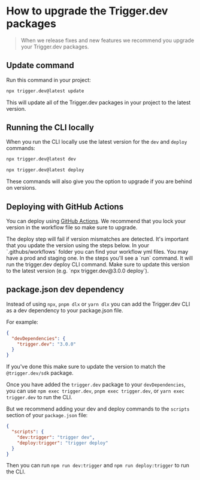 # How to upgrade the Trigger.dev packages

> When we release fixes and new features we recommend you upgrade your Trigger.dev packages.

## Update command

Run this command in your project:

```sh
npx trigger.dev@latest update
```

This will update all of the Trigger.dev packages in your project to the latest version.

## Running the CLI locally

When you run the CLI locally use the latest version for the `dev` and `deploy` commands:

```sh
npx trigger.dev@latest dev
```

```sh
npx trigger.dev@latest deploy
```

These commands will also give you the option to upgrade if you are behind on versions.

## Deploying with GitHub Actions

You can deploy using [GitHub Actions](/github-actions). We recommend that you lock your version in the workflow file so make sure to upgrade.

<Warning>
  The deploy step will fail if version mismatches are detected. It's important that you update the
  version using the steps below.
</Warning>

<Steps>
  <Step title="Find your workflow file">
    In your `.githubs/workflows` folder you can find your workflow yml files. You may have a prod
    and staging one.
  </Step>

  <Step title="Update the version for the run command">
    In the steps you'll see a `run` command. It will run the trigger.dev deploy CLI command. Make
    sure to update this version to the latest version (e.g. `npx trigger.dev@3.0.0 deploy`).
  </Step>
</Steps>

## package.json dev dependency

Instead of using `npx`, `pnpm dlx` or `yarn dlx` you can add the Trigger.dev CLI as a dev dependency to your package.json file.

For example:

```json
{
  "devDependencies": {
    "trigger.dev": "3.0.0"
  }
}
```

If you've done this make sure to update the version to match the `@trigger.dev/sdk` package.

Once you have added the `trigger.dev` package to your `devDependencies`, you can use `npm exec trigger.dev`, `pnpm exec trigger.dev`, or `yarn exec trigger.dev` to run the CLI.

But we recommend adding your dev and deploy commands to the `scripts` section of your `package.json` file:

```json
{
  "scripts": {
    "dev:trigger": "trigger dev",
    "deploy:trigger": "trigger deploy"
  }
}
```

Then you can run `npm run dev:trigger` and `npm run deploy:trigger` to run the CLI.
